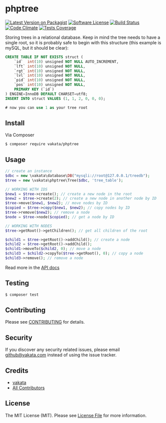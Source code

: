 # phptree

[![Latest Version on Packagist][ico-version]][link-packagist]
[![Software License][ico-license]](LICENSE.md)
[![Build Status][ico-travis]][link-travis]
[![Code Climate][ico-cc]][link-cc]
[![Tests Coverage][ico-cc-coverage]][link-cc]

Storing trees in a relational database. Keep in mind the tree needs to have a single root, so it is probably safe to begin with this structure (this example is mySQL, but it should be clear):
```sql
CREATE TABLE IF NOT EXISTS struct (
    `id`  int(10) unsigned NOT NULL AUTO_INCREMENT,
    `lft` int(10) unsigned NOT NULL,
    `rgt` int(10) unsigned NOT NULL,
    `lvl` int(10) unsigned NOT NULL,
    `pid` int(10) unsigned NOT NULL,
    `pos` int(10) unsigned NOT NULL,
    PRIMARY KEY (`id`)
) ENGINE=InnoDB DEFAULT CHARSET=utf8;
INSERT INTO struct VALUES (1, 1, 2, 0, 0, 0);

# now you can use 1 as your tree root
```

## Install

Via Composer

``` bash
$ composer require vakata/phptree
```

## Usage

```php
// create an instance
$dbc = new \vakata\database\DB("mysqli://root@127.0.0.1/treedb");
$tree = new \vakata\phptree\Tree($dbc, 'tree_table');

// WORKING WITH IDS
$new1 = $tree->create(); // create a new node in the root
$new2 = $tree->create(2); // create a new node in another node by ID
$tree->move($new1, $new2); // move nodes by ID
$copied = $tree->copy($new1, $new2); // copy nodes by ID
$tree->remove($new2); // remove a node
$node = $tree->node($copied); // get a node by ID

// WORKING WITH NODES
$tree->getRoot()->getChildren(); // get all children of the root

$child1 = $tree->getRoot()->addChild(); // create a node
$child2 = $tree->getRoot()->addChild();
$child1->moveTo($child2, 0); // move a node
$child3 = $child2->copyTo($tree->getRoot(), 0); // copy a node
$child3->remove(); // remove a node
```

Read more in the [API docs](docs/README.md)

## Testing

``` bash
$ composer test
```


## Contributing

Please see [CONTRIBUTING](CONTRIBUTING.md) for details.

## Security

If you discover any security related issues, please email github@vakata.com instead of using the issue tracker.

## Credits

- [vakata][link-author]
- [All Contributors][link-contributors]

## License

The MIT License (MIT). Please see [License File](LICENSE.md) for more information. 

[ico-version]: https://img.shields.io/packagist/v/vakata/phptree.svg?style=flat-square
[ico-license]: https://img.shields.io/badge/license-MIT-brightgreen.svg?style=flat-square
[ico-travis]: https://img.shields.io/travis/vakata/phptree/master.svg?style=flat-square
[ico-scrutinizer]: https://img.shields.io/scrutinizer/coverage/g/vakata/phptree.svg?style=flat-square
[ico-code-quality]: https://img.shields.io/scrutinizer/g/vakata/phptree.svg?style=flat-square
[ico-downloads]: https://img.shields.io/packagist/dt/vakata/phptree.svg?style=flat-square
[ico-cc]: https://img.shields.io/codeclimate/github/vakata/phptree.svg?style=flat-square
[ico-cc-coverage]: https://img.shields.io/codeclimate/coverage/github/vakata/phptree.svg?style=flat-square

[link-packagist]: https://packagist.org/packages/vakata/phptree
[link-travis]: https://travis-ci.org/vakata/phptree
[link-scrutinizer]: https://scrutinizer-ci.com/g/vakata/phptree/code-structure
[link-code-quality]: https://scrutinizer-ci.com/g/vakata/phptree
[link-downloads]: https://packagist.org/packages/vakata/phptree
[link-author]: https://github.com/vakata
[link-contributors]: ../../contributors
[link-cc]: https://codeclimate.com/github/vakata/phptree

